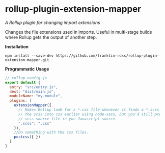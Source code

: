 # rollup-plugin-extension-mapper

*A Rollup plugin for changing import extensions*

Changes the file extensions used in imports. Useful in multi-stage builds where Rollup gets the output of another step.

**Installation**

```
npm install --save-dev https://github.com/franklin-ross/rollup-plugin-extension-mapper.git
```

**Programmatic Usage**

```javascript
// rollup.config.js
export default {
  entry: "src/entry.js",
  dest: "dist/main.js",
  moduleName: "my-module",
  plugins: [
    extensionMapper({
      // Makes Rollup look for a *.css file whenever it finds a *.scss file. You might have built
      // the scss into css earlier using node-sass, but you'd still prefer to import the original
      // scss source file in you Javascript source.
      ".scss": ".css"
    }),
    //Do something with the css files.
    postcss({ })
  ]
}
```